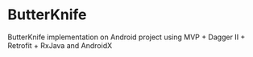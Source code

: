 # ButterKnife
ButterKnife implementation on Android project using MVP + Dagger II + Retrofit + RxJava and AndroidX
